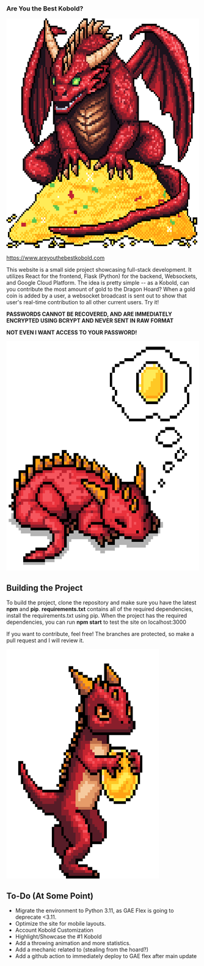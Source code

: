 ### Are You the Best Kobold?
<img src="public/sprites/GoldHoardIdle.gif" width="600" height="600" alt="A giant dragon!" style="image-rendering: pixelated;">

https://www.areyouthebestkobold.com

This website is a small side project showcasing full-stack development. It utilizes React for the frontend, Flask (Python) for the backend, Websockets, and Google Cloud Platform.
The idea is pretty simple -- as a Kobold, can you contribute the most amount of gold to the Dragon Hoard?
When a gold coin is added by a user, a websocket broadcast is sent out to show that user's real-time contribution to all other current users. Try it!

**PASSWORDS CANNOT BE RECOVERED, AND ARE IMMEDIATELY ENCRYPTED USING BCRYPT AND NEVER SENT IN RAW FORMAT**

**NOT EVEN I WANT ACCESS TO YOUR PASSWORD!**

<img src="public/sprites/SleepingKobold.gif" width="600" height="600" alt="A sleeping kobold." style="image-rendering: pixelated;">

## Building the Project

To build the project, clone the repository and make sure you have the latest **npm** and **pip**.
**requirements.txt** contains all of the required dependencies, install the requirements.txt using pip.
When the project has the required dependencies, you can run **npm start** to test the site on localhost:3000

If you want to contribute, feel free! The branches are protected, so make a pull request and I will review it.

<img src="public/sprites/Basic_Kobold_Running_Coin.gif" width="400" height="600" alt="A sleeping kobold." style="image-rendering: pixelated;">

## To-Do (At Some Point)
- Migrate the environment to Python 3.11, as GAE Flex is going to deprecate <3.11.
- Optimize the site for mobile layouts.
- Account Kobold Customization
- Highlight/Showcase the #1 Kobold
- Add a throwing animation and more statistics.
- Add a mechanic related to (stealing from the hoard?)
- Add a github action to immediately deploy to GAE flex after main update
